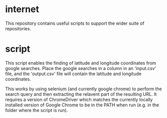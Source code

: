 # internet

This repository contains useful scripts to support the wider suite of repositories.

# script

This script enables the finding of latitude and longitude coordinates from google searches. Place the google searches in a column in an 'input.csv' file, and the 'output.csv' file will contain the latitude and longitude coordinates.

This works by using selenium (and currently google chrome) to perform the search query and then extracting the relavent part of the resulting URL. It requires a version of ChromeDriver which matches the currently locally installed version of Google Chrome to be in the PATH when run (e.g. in the folder where the script is run).
